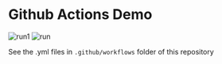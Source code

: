 # Github Actions Demo

![run1](https://github.com/schuang/actions-demo-1/actions/workflows/run1.yml/badge.svg) 
![run](https://github.com/schuang/actions-demo-1/actions/workflows/run.yml/badge.svg)



See the .yml files in `.github/workflows` folder of this repository

